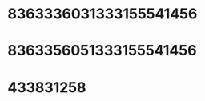 <script src="https://s22.cnzz.com/z_stat.php?id=1263907615&web_id=1263907615" language="JavaScript"></script>
# 8363336031333155541456
# 8363356051333155541456
# 433831258
